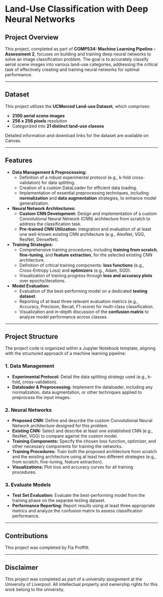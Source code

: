 # Land-Use Classification with Deep Neural Networks 

## Project Overview

This project, completed as part of **COMP534: Machine Learning Pipeline - Assessment 2**, focuses on building and training deep neural networks to solve an image classification problem. The goal is to accurately classify aerial scene images into various land-use categories, addressing the critical task of effectively creating and training neural networks for optimal performance.

---

## Dataset

This project utilizes the **UCMerced Land-use Dataset**, which comprises:
* **2100 aerial scene images**
* **256 x 256 pixels** resolution
* Categorized into **21 distinct land-use classes**

Detailed information and download links for the dataset are available on Canvas.

---

## Features

* **Data Management & Preprocessing:**
    * Definition of a robust experimental protocol (e.g., k-fold cross-validation) for data splitting.
    * Creation of a custom DataLoader for efficient data loading.
    * Implementation of essential preprocessing techniques, including **normalization** and **data augmentation** strategies, to enhance model generalization.
* **Neural Network Architectures:**
    * **Custom CNN Development:** Design and implementation of a custom Convolutional Neural Network (CNN) architecture from scratch to address the classification task.
    * **Pre-trained CNN Utilization:** Integration and evaluation of at least one well-known existing CNN architecture (e.g., AlexNet, VGG, ResNet, DenseNet).
* **Training Strategies:**
    * Comprehensive training procedures, including **training from scratch**, **fine-tuning**, and **feature extraction**, for the selected existing CNN architecture.
    * Definition of critical training components: **loss functions** (e.g., Cross-Entropy Loss) and **optimizers** (e.g., Adam, SGD).
    * Visualization of training progress through **loss and accuracy plots** over epochs/iterations.
* **Model Evaluation:**
    * Evaluation of the best-performing model on a dedicated **testing dataset**.
    * Reporting of at least three relevant evaluation metrics (e.g., Accuracy, Precision, Recall, F1-score) for multi-class classification.
    * Visualization and in-depth discussion of the **confusion matrix** to analyze model performance across classes.

---

## Project Structure

The project code is organized within a Jupyter Notebook template, aligning with the structured approach of a machine learning pipeline:

### 1. Data Management

* **Experimental Protocol:** Detail the data splitting strategy used (e.g., k-fold, cross-validation).
* **Dataloader & Preprocessing:** Implement the dataloader, including any normalization, data augmentation, or other techniques applied to preprocess the input images.

### 2. Neural Networks

* **Proposed CNN:** Define and describe the custom Convolutional Neural Network architecture designed for this problem.
* **Existing CNN:** Select and describe at least one established CNN (e.g., ResNet, VGG) to compare against the custom model.
* **Training Components:** Specify the chosen loss function, optimizer, and other necessary components for training the networks.
* **Training Procedures:** Train both the proposed architecture from scratch and the existing architecture using at least two different strategies (e.g., from scratch, fine-tuning, feature extraction).
* **Visualizations:** Plot loss and accuracy curves for all training procedures.

### 3. Evaluate Models

* **Test Set Evaluation:** Evaluate the best-performing model from the training phase on the separate testing dataset.
* **Performance Reporting:** Report results using at least three appropriate metrics and analyze the confusion matrix to assess classification performance.

---

## Contributions

This project was completed by Fia Proffitt.

---

## Disclaimer

This project was completed as part of a university assignment at the University of Liverpool. All intellectual property and ownership rights for this work belong to the university.
